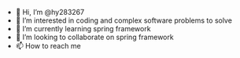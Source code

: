 - 👋 Hi, I’m @hy283267
- 👀 I’m interested in coding and complex software problems to solve
- 🌱 I’m currently learning spring framework
- 💞️ I’m looking to collaborate on spring framework
- 📫 How to reach me 

<!---
hy283267/hy283267 is a ✨ special ✨ repository because its `README.md` (this file) appears on your GitHub profile.
You can click the Preview link to take a look at your changes.
--->
